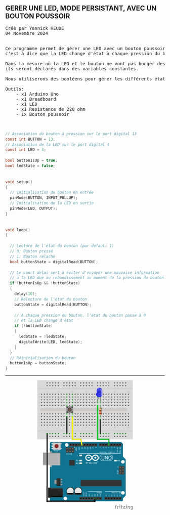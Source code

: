 ## GERER UNE LED, MODE PERSISTANT, AVEC UN BOUTON POUSSOIR

<pre>
Créé par Yannick HEUDE
04 Novembre 2024


Ce programme permet de gérer une LED avec un bouton poussoir de manière persistante,
c'est à dire que la LED change d'état à chaque pression du bouton.

Dans la mesure où la LED et le bouton ne vont pas bouger des ports sur lesquels ils sont connectés,
ils seront déclarés dans des variables constantes.

Nous utiliserons des booléens pour gérer les différents états du bouton et de la LED.

Outils:
    - x1 Arduino Uno
    - x1 Breadboard
    - x1 LED
    - x1 Resistance de 220 ohm
    - 1x Bouton poussoir
</pre>

<br>

```c
// Association du bouton à pression sur le port digital 13 
const int BUTTON = 13;
// Association de la LED sur le port digital 4
const int LED = 4;

bool buttonIsUp = true;
bool ledState = false;


void setup()
{
  // Initialisation du bouton en entrée
  pinMode(BUTTON, INPUT_PULLUP);
  // Initialisation de la LED en sortie
  pinMode(LED, OUTPUT);
}


void loop()
{

  // Lecture de l'état du bouton (par defaut: 1)
  // 0: Bouton pressé
  // 1: Bouton relaché
  bool buttonState = digitalRead(BUTTON);

  // Le court delai sert à éviter d'envoyer une mauvaise information 
  // à la LED due au rebondissement au moment de la pression du bouton
  if (buttonIsUp && !buttonState)
  {
    delay(10);
    // Relecture de l'état du bouton
    buttonState = digitalRead(BUTTON);

    // A chaque pression du bouton, l'état du bouton passe à 0 
    // et la LED change d'état
    if (!buttonState)
    {
      ledState = !ledState;
      digitalWrite(LED, ledState);
    }
  }
  // Réinitialisation du bouton
  buttonIsUp = buttonState;
}
```

---

<div align="center">
    <img
        src="https://github.com/AyckinnLisa/arduino/blob/main/LED/pics/02.png"
        style="width:60%">
</div>

